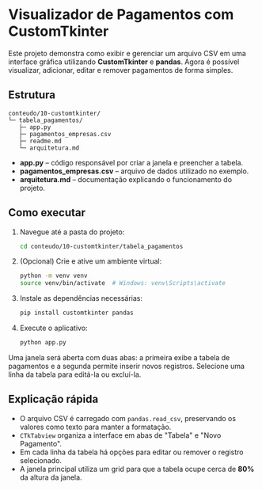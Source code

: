 # Visualizador de Pagamentos com CustomTkinter

Este projeto demonstra como exibir e gerenciar um arquivo CSV em uma interface gráfica utilizando **CustomTkinter** e **pandas**. Agora é possível visualizar, adicionar, editar e remover pagamentos de forma simples.

## Estrutura

```
conteudo/10-customtkinter/
└─ tabela_pagamentos/
   ├─ app.py
   ├─ pagamentos_empresas.csv
   ├─ readme.md
   └─ arquitetura.md
```

- **app.py** &ndash; código responsável por criar a janela e preencher a tabela.
- **pagamentos_empresas.csv** &ndash; arquivo de dados utilizado no exemplo.
- **arquitetura.md** &ndash; documentação explicando o funcionamento do projeto.

## Como executar

1. Navegue até a pasta do projeto:

   ```bash
   cd conteudo/10-customtkinter/tabela_pagamentos
   ```

2. (Opcional) Crie e ative um ambiente virtual:

   ```bash
   python -m venv venv
   source venv/bin/activate  # Windows: venv\Scripts\activate
   ```

3. Instale as dependências necessárias:

   ```bash
   pip install customtkinter pandas
   ```

4. Execute o aplicativo:

   ```bash
   python app.py
   ```

Uma janela será aberta com duas abas: a primeira exibe a tabela de pagamentos e a segunda permite inserir novos registros. Selecione uma linha da tabela para editá-la ou excluí-la.

## Explicação rápida

- O arquivo CSV é carregado com `pandas.read_csv`, preservando os valores como texto para manter a formatação.
- `CTkTabview` organiza a interface em abas de "Tabela" e "Novo Pagamento".
- Em cada linha da tabela há opções para editar ou remover o registro selecionado.
- A janela principal utiliza um grid para que a tabela ocupe cerca de **80%** da altura da janela.
